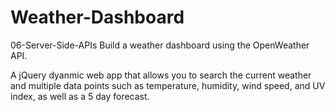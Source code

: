 # Weather-Dashboard

06-Server-Side-APIs
Build a weather dashboard using the OpenWeather API.





A jQuery dyanmic web app that allows you to search the current weather and multiple data points such as temperature, humidity, wind speed, and UV index, as well as a 5 day forecast.
